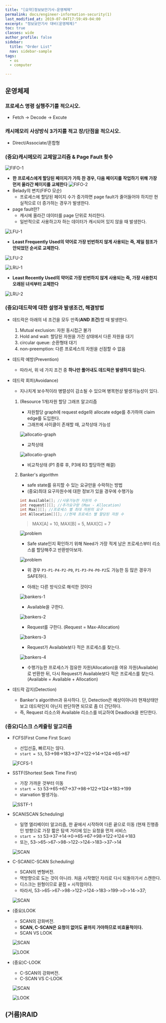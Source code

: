 ```yaml
---
title: "[요약]정보보안기사-운영체제"
permalink: docs/engineer-information-security(1)
last_modified_at: 2019-07-04T17:59:49-04:00
excerpt: "정보보안기사 대비(운영체제)"
toc: true
classes: wide
author_profile: false
sidebar:
  title: "Order List"
  nav: sidebar-sample
tags:
  - os
  - computer

---
```


## 운영체제

### 프로세스 명령 실행주기를 적으시오.

- Fetch -> Decode -> Excute

### 캐시메모리 사상방식 3가지를 적고 장/단점을 적으시오.

- Direct/Associate/혼합형
 
### (중요)캐시메모리 교체알고리즘 & Page Fault 횟수    
![FIFO-1](https://mblogthumb-phinf.pstatic.net/20120605_169/kyung778_1338902847430wA0MX_JPEG/FIFO.jpg?type=w2)

* **한 프로세스에게 할당된 페이지가 가득 찬 경우, 다음 페이지를 작업하기 위해 가장 먼저 올라간 페이지를 교체한다**
![FIFO-2](https://mblogthumb-phinf.pstatic.net/20120607_23/kyung778_1339068905504cjFU2_PNG/FIFO.PNG?type=w2)
* Belady의 변치(FIFO 모순)
    - 프로세스에 할당된 페이지 수가 증가하면 page fault가 줄어들어야 하지만 현실적으로 더 증가하는 경우가 발생한다.
* page fault란?
    - 캐시에 올라간 데이터를 page 단위로 처리한다.
    - 일반적으로 사용하고자 하는 데이터가 캐시되어 있지 않을 때 발생한다. 

![LFU-1](https://mblogthumb-phinf.pstatic.net/20120605_165/kyung778_1338902847737YjBKd_JPEG/LFU.jpg?type=w2)


* **Least Frequently Used의 약어로 가장 빈번하지 않게 사용되는 즉, 제일 참조가 안되었던 순서로 교체한다.**

![LFU-2](https://mblogthumb-phinf.pstatic.net/20120607_234/kyung778_1339069005438fGnnr_PNG/LFU.PNG?type=w2)

![LRU-1](https://mblogthumb-phinf.pstatic.net/20120605_58/kyung778_1338902847942gsAbq_JPEG/LRU.jpg?type=w2)

* **Least Recently Used의 약어로 가장 빈번하지 않게 사용되는 즉, 가장 사용한지 오래된 녀석부터 교체한다**

![LRU-2](https://mblogthumb-phinf.pstatic.net/20120607_23/kyung778_1339068905504cjFU2_PNG/FIFO.PNG?type=w800)

### (중요)데드락에 대한 설명과 발생조건, 해결방법

* 데드락은 아래의 네 조건을 모두 만족(**AND 조건**)할 때 발생한다.
    1. Mutual exclusion: 자원 동시접근 불가
    2. Hold and wait: 할당된 자원을 가진 상태에서 다른 자원을 대기
    3. circular queue: 순환형태 대기
    4. non-preemption: 다른 프로세스의 자원을 선점할 수 없음

* 데드락 예방(Prevention)
    - 따라서, 위 네 가지 조건 중 **하나만 풀어내도 데드락은 발생하지 않는다.**

* 데드락 회피(Avoidance)
    - 지나치게 보수적이라 병렬성이 감소될 수 있으며 병목현상 발생가능성이 있다.

     1. (Resource 1개)자원 할당 그래프 알고리즘
        - 자원할당 graph에 request edge와 allocate edge를 추가하여 claim edge를 도입한다.
        - 그래프에 사이클이 존재할 때, 교착상태 가능성

        ![allocatio-graph](https://t1.daumcdn.net/cfile/tistory/201B9A494FA1FC3131)

        * 교착상태

        ![allocatio-graph](https://t1.daumcdn.net/cfile/tistory/201B9A494FA1FC3131)

        * 비교착상태 (P1 종류 후, P3에 R3 할당하면 해결)

    1. Banker's algorithm
        - safe state를 유지할 수 있는 요규만을 수락하는 방법
        - (중요)최대 요구자원수에 대한 정보가 있을 경우에 수행가능
        
        
        ```c++
        int Available[]; //사용가능한 자원의 수
        int request[][]; //추가요구량 (Max - Allocation)
        int Max[][]; //프로세스 별 최대 자원의 요구
        int Allocation[][]; //현재 프로세스 별 할당된 자원 수
        ```

        > MAX[A] = 10, MAX[B] = 5, MAX[C] = 7

        ![problem](/assets/images/bankers-1.png)

        * Safe state인지 확인하기 위해 Need가 가장 적게 남은 프로세스부터 리소스를 할당해주고 반환받아보자.

        ![problem](/assets/images/bankers-2.png)

        * 위 경우 `P3-P1-P4-P2-P0`, `P1-P3-P4-P0-P2`도 가능한 등 많은 경우가 SAFE하다.

        * 아래는 다른 방식으로 해석한 것이다

        ![bankers-1](http://www.jidum.com/upload/ckeditor/2016/09/20160908140937598.png)

        * Available을 구한다.

        ![bankers-2](http://www.jidum.com/upload/ckeditor/2016/09/20160908141003714.png)

        * Request를 구한다. (Request = Max-Allocation)

        ![bankers-3](http://www.jidum.com/upload/ckeditor/2016/09/20160908141142168.png)

        * Request가 Available보다 적은 프로세스를 찾는다.

        ![bankers-4](http://www.jidum.com/upload/ckeditor/2016/09/20160908141235670.png)

        * 수행가능한 프로세스가 점유한 자원(Allocation)을 여유 자원(Available)로 반환한 뒤, 다시 Request가 Available보다 적은 프로세스를 찾는다. (Available = Available + Allocation)


* 데드락 감지(Detection)
    - Banker's algorithm과 유사하다. 단, Detection은 예상이아니라 현재상태만 보고 데드락인지 아닌지 판단하면 되므로 좀 더 간단하다. 
    - 즉, Request 리소스와 Available 리소스를 비교하여 Deadlock을 판단한다.

### (중요)디스크 스케쥴링 알고리즘

* FCFS(First Come First Scan)
    - 선입선출, 빠르지는 않다.
    - `start = 53`, 53->98->183->37->122->14->124->65->67

    ![FCFS-1](https://mblogthumb-phinf.pstatic.net/20130726_4/jevida_1374822482883XyVjE_PNG/2.png?type=w2)

* SSTF(Shortest Seek Time First)
    - 가장 가까운 것부터 이동
    - `start = 53` 53->65->67->37->98->122->124->183->199
    - starvation 발생가능.

    ![SSTF-1](https://mblogthumb-phinf.pstatic.net/20130726_85/jevida_1374822483023IKYq8_PNG/3.png?type=w2)

* SCAN(SCAN Scheduling)
    - 일명 엘리베이터 알고리즘, 한 끝에서 시작하여 다른 끝으로 이동 (현재 진행중인 방향으로 가장 짧은 탐색 거리에 있는 요청을 먼저 서비스
    - `start = 53` 53->37->14->0->65->67->98->122->124->183   
    - 또는, 53->65->67->98->122->124->183->37->14

    ![SCAN](https://mblogthumb-phinf.pstatic.net/20130726_158/jevida_1374822483175TOygk_PNG/4.png?type=w2)


* C-SCAN(C-SCAN Scheduling)
    - SCAN의 변형버전.
    - 역방향으로 도는 것이 아니라. 처음 시작했던 자리로 다시 되돌아가서 스캔한다.
    - 디스크는 원형이므로 끝점 = 시작점이다.
    - 따라서, 53->65->67->98->122->124->183->199->0->14->37;

    ![SCAN](https://t1.daumcdn.net/cfile/tistory/99C6553C5BDF03AF30)


* (중요)LOOK
    - SCAN의 강화버전.
    - **SCAN, C-SCAN은 요청이 없어도 끝까지 가야하므로 비효율적이다.**
    
    * SCAN VS LOOK

    ![SCAN](https://t1.daumcdn.net/cfile/tistory/997ABB3C5BDF03B026)

    ![LOOK](https://t1.daumcdn.net/cfile/tistory/993BC6455BDF09B605)


* (중요)C-LOOK
    - C-SCAN의 강화버전.
       
    * C-SCAN VS C-LOOK
    
    ![SCAN](https://t1.daumcdn.net/cfile/tistory/99C6553C5BDF03AF30)

    ![LOOK](https://t1.daumcdn.net/cfile/tistory/9992D4455BDF09B60D)


## (거름)RAID